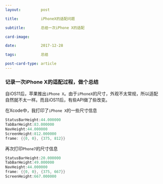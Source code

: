 ```yaml
---
layout:         post

title:          iPhoneX的适配问题

subtitle:       总结一次iPhone X的适配

card-image:

date:           2017-12-28

tags:           总结

post-card-type: article
---
```




### 记录一次iPhone X的适配过程，做个总结

自iOS11后，苹果推出```iPhone X```。由于```iPhoneX```的尺寸，外观不太常规，所以适配自然就不太一样。而且iOS11后，有些API做了些改变。

在Xcode中，我打印了```iPhone X```的一些尺寸信息

```objective-c
StatusBarHeight:44.000000
TabBarHeight:83.000000
NavHeight:44.000000
ScreenHeight:812.000000
frame: {{0, 0}, {375, 812}}
```

再次打印```Phone7```的尺寸信息

```objective-c
StatusBarHeight:20.000000
TabBarHeight:49.000000
NavHeight:44.000000
frame: {{0, 0}, {375, 667}}
ScreenHeight:667.000000
```

